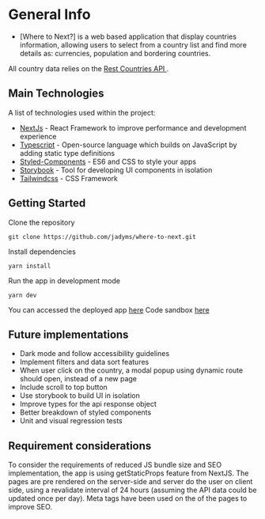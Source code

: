 # General Info

- [Where to Next?] is a web based application that display countries information, allowing users to select from a country list and find more details as: currencies, population and bordering countries.

All country data relies on the [Rest Countries API ](https://restcountries.com/#rest-countries).

## Main Technologies

A list of technologies used within the project:

- [NextJs](https://nextjs.org/) - React Framework to improve performance and development experience
- [Typescript](https://www.typescriptlang.org/docs/) - Open-source language which builds on JavaScript by adding static type definitions
- [Styled-Components](https://styled-components.com/) - ES6 and CSS to style your apps
- [Storybook](https://storybook.js.org/) - Tool for developing UI components in isolation
- [Tailwindcss](https://tailwindcss.com/docs) - CSS Framework

## Getting Started

Clone the repository

```
git clone https://github.com/jadyms/where-to-next.git
```

Install dependencies

```
yarn install
```

Run the app in development mode

```
yarn dev
```

You can accessed the deployed app [here](https://where-to-next.vercel.app/geo)
Code sandbox [here](https://codesandbox.io/s/github/jadyms/where-to-next)

## Future implementations

- Dark mode and follow accessibility guidelines
- Implement filters and data sort features
- When user click on the country, a modal popup using dynamic route should open, instead of a new page
- Include scroll to top button
- Use storybook to build UI in isolation
- Improve types for the api response object
- Better breakdown of styled components
- Unit and visual regression tests

## Requirement considerations

To consider the requirements of reduced JS bundle size and SEO implementation, the app is using getStaticProps feature from NextJS. The pages are pre rendered on the server-side and server do the user on client side, using a revalidate interval of 24 hours (assuming the API data could be updated once per day).
Meta tags have been used on the <Head> of the pages to improve SEO.

